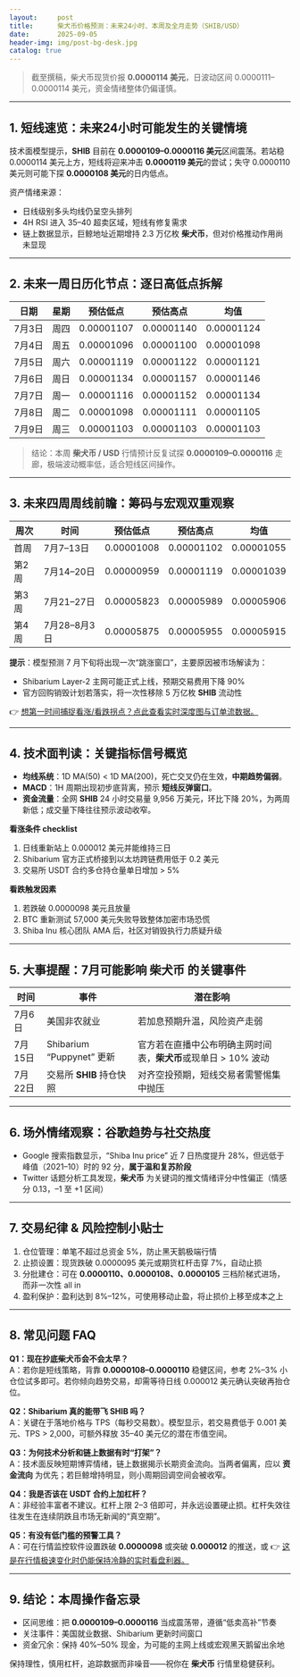 ```yaml
---
layout:     post
title:      柴犬币价格预测：未来24小时、本周及全月走势（SHIB/USD）
date:       2025-09-05
header-img: img/post-bg-desk.jpg
catalog: true
---
```


> 截至撰稿，柴犬币现货价报 **0.0000114 美元**，日波动区间 0.0000111–0.0000114 美元，资金情绪整体仍偏谨慎。

---

## 1. 短线速览：未来24小时可能发生的关键情境

技术面模型提示，**SHIB** 目前在 **0.0000109–0.0000116 美元**区间震荡。若站稳 0.0000114 美元上方，短线将迎来冲击 **0.0000119 美元**的尝试；失守 0.0000110 美元则可能下探 **0.0000108 美元**的日内低点。

资产情绪来源：  
- 日线级别多头均线仍呈空头排列  
- 4H RSI 进入 35–40 超卖区域，短线有修复需求  
- 链上数据显示，巨鲸地址近期增持 2.3 万亿枚 **柴犬币**，但对价格推动作用尚未显现

---

## 2. 未来一周日历化节点：逐日高低点拆解

| 日期 | 星期 | 预估低点 | 预估高点 | 均值 |
|---|---|---|---|---|
| 7月3日 | 周四 | 0.00001107 | 0.00001140 | 0.00001124 |
| 7月4日 | 周五 | 0.00001096 | 0.00001100 | 0.00001098 |
| 7月5日 | 周六 | 0.00001119 | 0.00001122 | 0.00001121 |
| 7月6日 | 周日 | 0.00001134 | 0.00001157 | 0.00001146 |
| 7月7日 | 周一 | 0.00001116 | 0.00001152 | 0.00001134 |
| 7月8日 | 周二 | 0.00001098 | 0.00001111 | 0.00001105 |
| 7月9日 | 周三 | 0.00001103 | 0.00001103 | 0.00001103 |

> 结论：本周 **柴犬币 / USD** 行情预计反复试探 **0.0000109–0.0000116** 走廊，极端波动概率低，适合短线区间操作。

---

## 3. 未来四周周线前瞻：筹码与宏观双重观察

| 周次 | 时间 | 预估低点 | 预估高点 | 均值 |
|---|---|---|---|---|
| 首周 | 7月7–13日 | 0.00001008 | 0.00001102 | 0.00001055 |
| 第2周 | 7月14–20日 | 0.00000959 | 0.00001119 | 0.00001039 |
| 第3周 | 7月21–27日 | 0.00005823 | 0.00005989 | 0.00005906 |
| 第4周 | 7月28–8月3日 | 0.00005875 | 0.00005955 | 0.00005915 |

**提示**：模型预测 7 月下旬将出现一次“跳涨窗口”，主要原因被市场解读为：

- Shibarium Layer-2 主网可能正式上线，预期交易费用下降 90%  
- 官方回购销毁计划若落实，将一次性移除 5 万亿枚 **SHIB** 流动性  

👉 [想第一时间捕捉看涨/看跌拐点？点此查看实时深度图与订单流数据。](https://okxdog.com/)

---

## 4. 技术面判读：关键指标信号概览

- **均线系统**：1D MA(50) < 1D MA(200)，死亡交叉仍在生效，**中期趋势偏弱**。  
- **MACD**：1H 周期出现初步底背离，预示 **短线反弹窗口**。  
- **资金流量**：全网 **SHIB** 24 小时交易量 9,956 万美元，环比下降 20%，为两周新低；成交量下降往往预示波动收窄。

**看涨条件 checklist**  
1. 日线重新站上 0.000012 美元并能维持三日  
2. Shibarium 官方正式桥接到以太坊跨链费用低于 0.2 美元  
3. 交易所 USDT 合约多仓持仓量单日增加 > 5%  

**看跌触发因素**  
1. 若跌破 0.0000098 美元且放量  
2. BTC 重新测试 57,000 美元失败导致整体加密市场恐慌  
3. Shiba Inu 核心团队 AMA 后，社区对销毁执行力质疑升级

---

## 5. 大事提醒：7月可能影响 **柴犬币** 的关键事件

| 时间 | 事件 | 潜在影响 |
|---|---|---|
| 7月6日 | 美国非农就业 | 若加息预期升温，风险资产走弱 |
| 7月15日 | Shibarium “Puppynet” 更新 | 官方若在直播中公布明确主网时间表，**柴犬币**或现单日 > 10% 波动 |
| 7月22日 | 交易所 **SHIB** 持仓快照 | 对齐空投预期，短线交易者需警惕集中抛压 |

---

## 6. 场外情绪观察：谷歌趋势与社交热度

- Google 搜索指数显示，“Shiba Inu price” 近 7 日热度提升 28%，但远低于峰值（2021–10）时的 92 分，**属于温和复苏阶段**  
- Twitter 话题分析工具发现，**柴犬币** 为关键词的推文情绪评分中性偏正（情感分 0.13，–1 至 +1 区间）

---

## 7. 交易纪律 & 风险控制小贴士

1. 仓位管理：单笔不超过总资金 5%，防止黑天鹅极端行情  
2. 止损设置：现货跌破 0.0000095 美元或期货杠杆击穿 7%，自动止损  
3. 分批建仓：可在 **0.0000110、0.0000108、0.0000105** 三档阶梯式进场，而非一次性 all in  
4. 盈利保护：盈利达到 8%–12%，可使用移动止盈，将止损价上移至成本之上

---

## 8. 常见问题 FAQ

**Q1：现在抄底柴犬币会不会太早？**  
A：若你是短线策略，背靠 **0.0000108–0.0000110** 稳健区间，参考 2%–3% 小仓位试多即可。若你倾向趋势交易，却需等待日线 0.000012 美元确认突破再抬仓位。

**Q2：Shibarium 真的能带飞 SHIB 吗？**  
A：关键在于落地价格与 TPS（每秒交易数）。模型显示，若交易费低于 0.001 美元、TPS > 2,000，可额外释放 35–40 美元亿的潜在市值空间。

**Q3：为何技术分析和链上数据有时“打架”？**  
A：技术面反映短期博弈情绪，链上数据揭示长期资金流向。当两者偏离，应以 **资金流向** 为优先；若巨鲸增持明显，则小周期回调空间会被收窄。

**Q4：我是否该在 USDT 合约上加杠杆？**  
A：非经验丰富者不建议。杠杆上限 2–3 倍即可，并永远设置硬止损。杠杆失效往往发生在连续阴跌且市场无新闻的“真空期”。

**Q5：有没有低门槛的预警工具？**  
A：可在行情监控软件设置跌破 **0.0000098** 或突破 **0.000012** 的推送，或 👉 [这是在行情极速变化时仍能保持冷静的实时看盘利器。](https://okxdog.com/)

---

## 9. 结论：本周操作备忘录

- 区间思维：把 **0.0000109–0.0000116** 当成震荡带，遵循“低卖高补”节奏  
- 关注事件：美国就业数据、Shibarium 更新时间窗口  
- 资金冗余：保持 40%–50% 现金，为可能的主网上线或宏观黑天鹅留出余地

保持理性，慎用杠杆，追踪数据而非噪音——祝你在 **柴犬币** 行情里稳健获利。